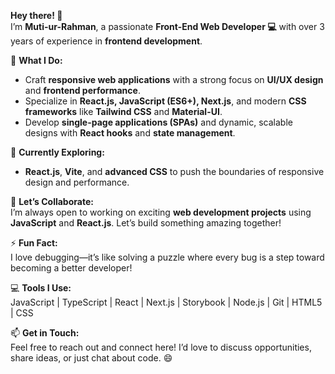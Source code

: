 
**Hey there! 👋**  
I’m **Muti-ur-Rahman**, a passionate **Front-End Web Developer 💻** with over 3 years of experience in **frontend development**.  

🌟 **What I Do:**  
- Craft **responsive web applications** with a strong focus on **UI/UX design** and **frontend performance**.  
- Specialize in **React.js, JavaScript (ES6+), Next.js**, and modern **CSS frameworks** like **Tailwind CSS** and **Material-UI**.  
- Develop **single-page applications (SPAs)** and dynamic, scalable designs with **React hooks** and **state management**.  

🌱 **Currently Exploring:**  
- **React.js**, **Vite**, and **advanced CSS** to push the boundaries of responsive design and performance.  

🤝 **Let’s Collaborate:**  
I’m always open to working on exciting **web development projects** using **JavaScript** and **React.js**. Let’s build something amazing together!  

⚡ **Fun Fact:**  
I love debugging—it’s like solving a puzzle where every bug is a step toward becoming a better developer!  

💻 **Tools I Use:**  
JavaScript | TypeScript | React | Next.js | Storybook | Node.js | Git | HTML5 | CSS  

📫 **Get in Touch:**  
Feel free to reach out and connect here! I’d love to discuss opportunities, share ideas, or just chat about code. 😄  
